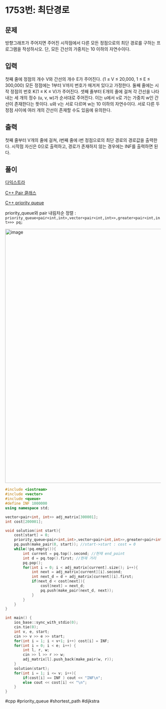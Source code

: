 # 1753번: 최단경로

## 문제

방향그래프가 주어지면 주어진 시작점에서 다른 모든 정점으로의 최단 경로를 구하는 프로그램을 작성하시오. 단, 모든 간선의 가중치는 10 이하의 자연수이다.

## 입력

첫째 줄에 정점의 개수 V와 간선의 개수 E가 주어진다. (1 ≤ V ≤ 20,000, 1 ≤ E ≤ 300,000) 모든 정점에는 1부터 V까지 번호가 매겨져 있다고 가정한다. 둘째 줄에는 시작 정점의 번호 K(1 ≤ K ≤ V)가 주어진다. 셋째 줄부터 E개의 줄에 걸쳐 각 간선을 나타내는 세 개의 정수 (u, v, w)가 순서대로 주어진다. 이는 u에서 v로 가는 가중치 w인 간선이 존재한다는 뜻이다. u와 v는 서로 다르며 w는 10 이하의 자연수이다. 서로 다른 두 정점 사이에 여러 개의 간선이 존재할 수도 있음에 유의한다.

## 출력

첫째 줄부터 V개의 줄에 걸쳐, i번째 줄에 i번 정점으로의 최단 경로의 경로값을 출력한다. 시작점 자신은 0으로 출력하고, 경로가 존재하지 않는 경우에는 INF를 출력하면 된다.

## 풀이

[다익스트라](https://wooono.tistory.com/397)

[C++ Pair 클래스](https://blockdmask.tistory.com/64)

[C++ priority queue](https://chanhuiseok.github.io/posts/algo-54/)

priority_queue와 pair 내림차순 정렬 : `priority_queue<pair<int,int>,vector<pair<int,int>>,greater<pair<int,int>>> pq;`

<img width="820" alt="image" src="https://github.com/king-raccoon/king-raccoon/assets/78426205/a019589f-8fd2-4679-b608-33c4fbb5d307">

```c++
#include <iostream>
#include <vector>
#include <queue>
#define INF 1000000
using namespace std;

vector<pair<int, int>> adj_matrix[300001];
int cost[200001];

void solution(int start){
    cost[start] = 0;
    priority_queue<pair<int,int>,vector<pair<int,int>>,greater<pair<int,int>>> pq; //<cost, end_point> 내림차순 배열
    pq.push(make_pair(0, start)); //start->start : cost = 0
    while(!pq.empty()){
        int current = pq.top().second; //현재 end_point
        int d = pq.top().first; //현재 거리
        pq.pop();
        for(int i = 0; i < adj_matrix[current].size(); i++){
            int next = adj_matrix[current][i].second;
            int next_d = d + adj_matrix[current][i].first;
            if(next_d < cost[next]){
                cost[next] = next_d;
                pq.push(make_pair(next_d, next));
            }
        }
    }
}

int main() {
    ios_base::sync_with_stdio(0);
    cin.tie(0);
    int v, e, start;
    cin >> v >> e >> start;
    for(int i = 1; i < v+1; i++) cost[i] = INF;
    for(int i = 0; i < e; i++) {
        int l, r, w;
        cin >> l >> r >> w;
        adj_matrix[l].push_back(make_pair(w, r));
    }
    solution(start);
    for(int i = 1; i <= v; i++){
        if(cost[i] == INF ) cout << "INF\n";
        else cout << cost[i] << "\n";
    }
}
```

#cpp #priority_queue #shortest_path #dijkstra
